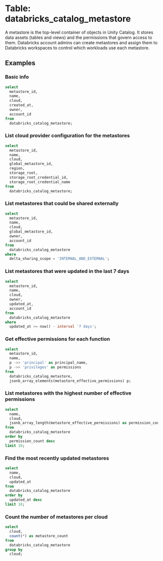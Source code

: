 # Table: databricks_catalog_metastore

A metastore is the top-level container of objects in Unity Catalog. It stores data assets (tables and views) and the permissions that govern access to them. Databricks account admins can create metastores and assign them to Databricks workspaces to control which workloads use each metastore.

## Examples

### Basic info

```sql
select
  metastore_id,
  name,
  cloud,
  created_at,
  owner,
  account_id
from
  databricks_catalog_metastore;
```

### List cloud provider configuration for the metastores

```sql
select
  metastore_id,
  name,
  cloud,
  global_metastore_id,
  region,
  storage_root,
  storage_root_credential_id,
  storage_root_credential_name
from
  databricks_catalog_metastore;
```

### List metastores that could be shared externally

```sql
select
  metastore_id,
  name,
  cloud,
  global_metastore_id,
  owner,
  account_id
from
  databricks_catalog_metastore
where
  delta_sharing_scope = 'INTERNAL_AND_EXTERNAL';
```

### List metastores that were updated in the last 7 days

```sql
select
  metastore_id,
  name,
  cloud,
  owner,
  updated_at,
  account_id
from
  databricks_catalog_metastore
where
  updated_at >= now() - interval '7 days';
```

### Get effective permissions for each function

```sql
select
  metastore_id,
  name,
  p ->> 'principal' as principal_name,
  p ->> 'privileges' as permissions
from
  databricks_catalog_metastore,
  jsonb_array_elements(metastore_effective_permissions) p;
```

### List metastores with the highest number of effective permissions

```sql
select
  name,
  cloud,
  jsonb_array_length(metastore_effective_permissions) as permission_count
from
  databricks_catalog_metastore
order by
  permission_count desc
limit 10;
```

### Find the most recently updated metastores

```sql
select
  name,
  cloud,
  updated_at
from
  databricks_catalog_metastore
order by
  updated_at desc
limit 10;
```

### Count the number of metastores per cloud

```sql
select
  cloud,
  count(*) as metastore_count
from
  databricks_catalog_metastore
group by
  cloud;
```